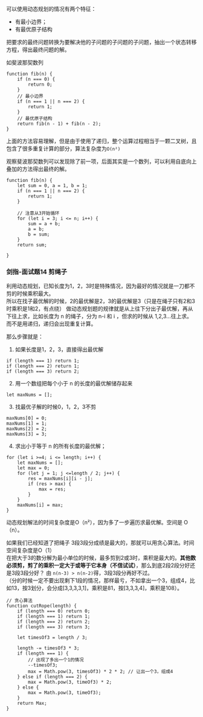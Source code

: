 可以使用动态规划的情况有两个特征：
- 有最小边界；
- 有最优原子结构

把要求的最终问题转换为要解决他的子问题的子问题的子问题，抽出一个状态转移方程，得出最终问题的解。

如斐波那契数列
```
function fib(n) {
    if (n === 0) {
        return 0;
    }
    // 最小边界
    if (n === 1 || n === 2) {
        return 1;
    }
    // 最优原子结构
    return fib(n - 1) + fib(n - 2);
}
```

上面的方法容易理解，但是由于使用了递归，整个运算过程相当于一颗二叉树，且包含了很多重复计算的部分，算法复杂度为```O(n²)```

观察斐波那契数列可以发现除了前一项，后面其实是一个数列，可以利用自底向上叠加的方法得出最终的解。
```
function fib(n) {
    let sum = 0, a = 1, b = 1;
    if (n === 1 || n === 2) {
        return 1;
    }

    // 注意从3开始循环
    for (let i = 3; i <= n; i++) {
        sum = a + b;
        a = b;
        b = sum;
    }
    return sum;
    
}
```


### 剑指-面试题14 剪绳子
利用动态规划，已知长度为1，2，3时是特殊情况，因为最好的情况就是一刀都不剪的时候乘积最大。    
所以在找子最优解的时候，2的最优解是2，3的最优解是3（只是在绳子只有2和3时乘积是1和2，有点绕）
做动态规划题的规律就是从上往下分出子最优解，再从下往上求，比如长度为 n 的绳子，分为 n-i 和 i ，但求的时候从 1,2,3...往上求。而不是用递归，递归会出现重复计算。    

那么步骤就是：
1. 如果长度是1，2，3，直接得出最优解
```
if (length === 1) return 1;
if (length === 2) return 1;
if (length === 3) return 2;
```
2. 用一个数组把每个小于 n 的长度的最优解储存起来
```
let maxNums = [];
```
3. 找最优子解的时候0，1，2，3不剪
```
maxNums[0] = 0;
maxNums[1] = 1;
maxNums[2] = 2;
maxNums[3] = 3;
```   
4. 求出小于等于 n 的所有长度的最优解；
```
for (let i >=4; i <= length; i++) {
    let maxNums = [];
    let max = 0;
    for (let j = 1; j <=length / 2; j++) {
        res = maxNums[i][i - j];
        if (res > max) {
            max = res;
        }
    }
    maxNums[i] = max;
}
```  
动态规划解法的时间复杂度是O（n²），因为多了一步遍历求最优解。空间是 O（n）。

如果我们已经知道了把绳子 3段3段分成绩是最大的，那就可以用贪心算法。时间空间复杂度是O（1）   
在把大于3的数分解为最小单位的时候，最多剪到2或3时，乘积是最大的。**其他数必须剪，剪了的乘积一定大于或等于它本身（不信试试）**，那么到底2段2段分好还是3段3段分好？
由 ```n(n-3) > n(n-2)```得，3段3段分再好不过。   
（分的时候一定不要出现剩下1段的情况，那样最亏，不如拿出一个3，组成4，比如13，按3划分，会分成[3,3,3,3,1]，乘积是81，按[3,3,3,4]，乘积是108）。

```
// 贪心算法
function cutRope(length) {
    if (length === 0) return 0;
    if (length === 1) return 1;
    if (length === 2) return 2;
    if (length === 3) return 3;

    let timesOf3 = length / 3;

    length -= timesOf3 * 3;
    if (length === 1) {
        // 出现了多出一个1的情况
        --timesOf3;
        max = Math.pow(3, timesOf3) * 2 * 2; // 让出一个3，组成4
    } else if (length === 2) {
        max = Math.pow(3, timeOf3) * 2;
    } else {
        max = Math.pow(3, timeOf3);
    }
    return Max;
}
```
